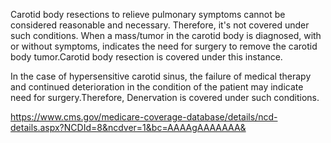Carotid body resections to relieve pulmonary symptoms cannot be considered reasonable and necessary. Therefore, it's not covered under such conditions.
When a mass/tumor in the carotid body is diagnosed, with or without symptoms, indicates the need for surgery to remove the carotid body tumor.Carotid body resection is covered under this instance.

In the case of hypersensitive carotid sinus, the failure of medical therapy and continued deterioration in the condition of the patient may indicate need for surgery.Therefore, Denervation is covered under such conditions.

https://www.cms.gov/medicare-coverage-database/details/ncd-details.aspx?NCDId=8&ncdver=1&bc=AAAAgAAAAAAA&
